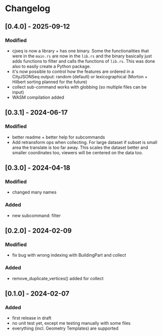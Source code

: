 # Changelog

## [0.4.0] - 2025-09-12
### Modified
- cjseq is now a library + has one binary. Some the functionalities that were in the `main.rs` are now in the `lib.rs` and the binary basically just adds functions to filter and calls the functions of `lib.rs`. This was done also to easily create a Python package.
- it's now possible to control how the features are ordered in a CityJSONSeq output: random (default) or lexicographical (Morton + Hilbert sorting planned for the future)
- collect sub-command works with globbing (so multiple files can be input)
- WASM compilation added

## [0.3.1] - 2024-06-17
### Modified
- better readme + better help for subcommands
- Add retransform ops when collecting. For large dataset if subset is small area the translate is too far away. This scales the dataset better and smaller coordinates too, viewers will be centered on the data too.

## [0.3.0] - 2024-04-18
### Modified
- changed many names 
### Added
- new subcommand: filter

## [0.2.0] - 2024-02-09
### Modified
- fix bug with wrong indexing with BuildingPart and collect
### Added
- remove_duplicate_vertices() added for collect


## [0.1.0] - 2024-02-07
### Added
- first release in draft
- no unit test yet, except me testing manually with some files
- everything (incl. Geometry Templates) are supported
